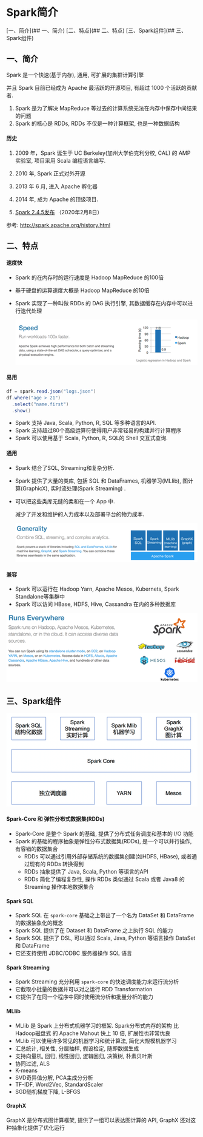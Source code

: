 # Spark简介
[一、简介](## 一、简介)
[二、特点](## 二、特点)
[三、Spark组件](## 三、Spark组件)



## 一、简介

Spark 是一个快速(基于内存), 通用, 可扩展的集群计算引擎

并且 Spark 目前已经成为 Apache 最活跃的开源项目, 有超过 1000 个活跃的贡献者.

1. Spark 是为了解决 MapReduce 等过去的计算系统无法在内存中保存中间结果的问题
2. Spark 的核心是 RDDs, RDDs 不仅是一种计算框架, 也是一种数据结构

#### 历史

1. 2009 年，Spark 诞生于 UC Berkeley(加州大学伯克利分校, CAL) 的 AMP 实验室, 项目采用 Scala 编程语言编写.

2. 2010 年, Spark 正式对外开源

3. 2013 年 6 月, 进入 Apache 孵化器

4. 2014 年, 成为 Apache 的顶级项目.

5. [Spark 2.4.5发布](http://spark.apache.org/news/spark-2-4-5-released.html) （2020年2月8日）

参考: http://spark.apache.org/history.html

## 二、特点

#### 速度快

- Spark 的在内存时的运行速度是 Hadoop MapReduce 的100倍

- 基于硬盘的运算速度大概是 Hadoop MapReduce 的10倍

- Spark 实现了一种叫做 RDDs 的 DAG 执行引擎, 其数据缓存在内存中可以进行迭代处理

  ![image-20200413233522075](https://github.com/bigdata2018/BigData/blob/master/picture/image-20200413233522075.png)

#### 易用

```java
df = spark.read.json("logs.json")
df.where("age > 21") 
  .select("name.first") 
  .show()
```

- Spark 支持 Java, Scala, Python, R, SQL 等多种语言的API.
- Spark 支持超过80个高级运算符使得用户非常轻易的构建并行计算程序
- Spark 可以使用基于 Scala, Python, R, SQL的 Shell 交互式查询.

#### 通用

- Spark 结合了SQL, Streaming和复杂分析.

- Spark 提供了大量的类库, 包括 SQL 和 DataFrames, 机器学习(MLlib), 图计算(GraphicX), 实时流处理(Spark Streaming) .

- 可以把这些类库无缝的柔和在一个 App 中.

  减少了开发和维护的人力成本以及部署平台的物力成本.

  ![image-20200413233845881](https://github.com/bigdata2018/BigData/blob/master/picture/image-20200413233845881.png)

#### 兼容

- Spark 可以运行在 Hadoop Yarn, Apache Mesos, Kubernets, Spark Standalone等集群中
- Spark 可以访问 HBase, HDFS, Hive, Cassandra 在内的多种数据库

![image-20200413234000749](https://github.com/bigdata2018/BigData/blob/master/picture/image-20200413234000749.png)

## 三、Spark组件

![image-20200413234753573](https://github.com/bigdata2018/BigData/blob/master/picture/image-20200413234753573.png)

#### Spark-Core 和 弹性分布式数据集(RDDs)

- Spark-Core 是整个 Spark 的基础, 提供了分布式任务调度和基本的 I/O 功能
- Spark 的基础的程序抽象是弹性分布式数据集(RDDs), 是一个可以并行操作, 有容错的数据集合
  - RDDs 可以通过引用外部存储系统的数据集创建(如HDFS, HBase), 或者通过现有的 RDDs 转换得到
  - RDDs 抽象提供了 Java, Scala, Python 等语言的API
  - RDDs 简化了编程复杂性, 操作 RDDs 类似通过 Scala 或者 Java8 的 Streaming 操作本地数据集合

#### Spark SQL

- Spark SQL 在 `spark-core` 基础之上带出了一个名为 DataSet 和 DataFrame 的数据抽象化的概念
- Spark SQL 提供了在 Dataset 和 DataFrame 之上执行 SQL 的能力
- Spark SQL 提供了 DSL, 可以通过 Scala, Java, Python 等语言操作 DataSet 和 DataFrame
- 它还支持使用 JDBC/ODBC 服务器操作 SQL 语言

#### Spark Streaming

- Spark Streaming 充分利用 `spark-core` 的快速调度能力来运行流分析
- 它截取小批量的数据并可以对之运行 RDD Transformation
- 它提供了在同一个程序中同时使用流分析和批量分析的能力

#### MLlib

- MLlib 是 Spark 上分布式机器学习的框架. Spark分布式内存的架构 比 Hadoop磁盘式 的 Apache Mahout 快上 10 倍, 扩展性也非常优良
- MLlib 可以使用许多常见的机器学习和统计算法, 简化大规模机器学习
- 汇总统计, 相关性, 分层抽样, 假设检定, 随即数据生成
- 支持向量机, 回归, 线性回归, 逻辑回归, 决策树, 朴素贝叶斯
- 协同过滤, ALS
- K-means
- SVD奇异值分解, PCA主成分分析
- TF-IDF, Word2Vec, StandardScaler
- SGD随机梯度下降, L-BFGS

#### GraphX

GraphX 是分布式图计算框架, 提供了一组可以表达图计算的 API, GraphX 还对这种抽象化提供了优化运行
